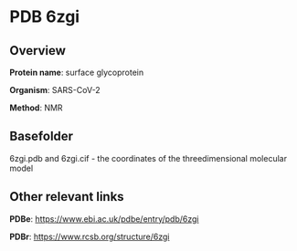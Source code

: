 # PDB 6zgi

## Overview

**Protein name**: surface glycoprotein

**Organism**: SARS-CoV-2

**Method**: NMR



## Basefolder

6zgi.pdb and 6zgi.cif - the coordinates of the threedimensional molecular model



## Other relevant links 
**PDBe**:  https://www.ebi.ac.uk/pdbe/entry/pdb/6zgi
 
**PDBr**: https://www.rcsb.org/structure/6zgi 
